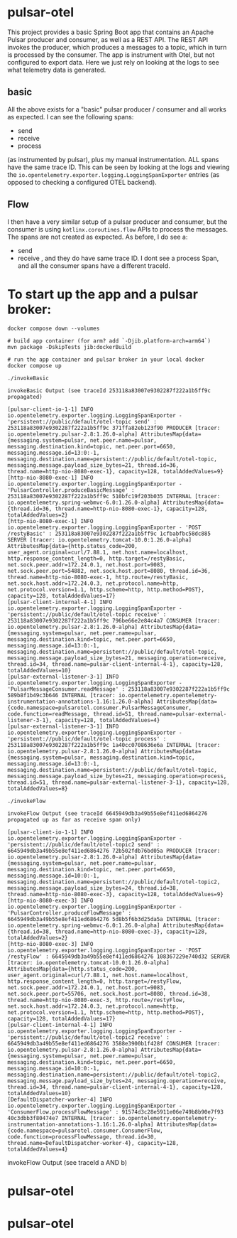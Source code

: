 # pulsar-otel

This project provides a basic Spring Boot app that contains an Apache Pulsar producer and consumer, as well as a REST
API. The REST API invokes the producer, which produces a messages to a topic, which in turn is processed by the
consumer. The app is instrument with Otel, but not configured to export data. Here we just rely on looking at the logs
to see what telemetry data is generated.

## basic

All the above exists for a "basic" pulsar producer / consumer and all works as expected. I can see the following spans:

* send
* receive
* process

(as instrumented by pulsar), plus my manual instrumentation. ALL spans have the same trace ID. This can be seen by
looking at the logs and viewing the `io.opentelemetry.exporter.logging.LoggingSpanExporter` entries (as opposed to
checking a configured OTEL backend).

## Flow

I then have a very similar setup of a pulsar producer and consumer, but the consumer is using `kotlinx.coroutines.flow`
APIs to process the messages. The spans are not created as expected. As before, I do see a:

* send
* receive
, and they do have same trace ID. I dont see a process Span, and all the consumer spans have a different traceId.

# To start up the app and a pulsar broker:

```shell 
docker compose down --volumes

# build app container (for arm? add `-Djib.platform-arch=arm64`)
mvn package -DskipTests jib:dockerBuild 

# run the app container and pulsar broker in your local docker 
docker compose up
```

```shell 
./invokeBasic
```

``` 
invokeBasic Output (see traceId 253118a83007e9302287f222a1b5ff9c propagated)

[pulsar-client-io-1-1] INFO io.opentelemetry.exporter.logging.LoggingSpanExporter - 'persistent://public/default/otel-topic send' : 253118a83007e9302287f222a1b5ff9c 371ffa82eb123f90 PRODUCER [tracer: io.opentelemetry.pulsar-2.8:1.26.0-alpha] AttributesMap{data={messaging.system=pulsar, net.peer.name=pulsar, messaging.destination.kind=topic, net.peer.port=6650, messaging.message.id=13:0:-1, messaging.destination.name=persistent://public/default/otel-topic, messaging.message.payload_size_bytes=21, thread.id=36, thread.name=http-nio-8080-exec-1}, capacity=128, totalAddedValues=9}
[http-nio-8080-exec-1] INFO io.opentelemetry.exporter.logging.LoggingSpanExporter - 'PulsarController.produceBasicMessage' : 253118a83007e9302287f222a1b5ff9c 510bfc19f203b035 INTERNAL [tracer: io.opentelemetry.spring-webmvc-6.0:1.26.0-alpha] AttributesMap{data={thread.id=36, thread.name=http-nio-8080-exec-1}, capacity=128, totalAddedValues=2}
[http-nio-8080-exec-1] INFO io.opentelemetry.exporter.logging.LoggingSpanExporter - 'POST /restyBasic' : 253118a83007e9302287f222a1b5ff9c 1cfbabfbc58dc885 SERVER [tracer: io.opentelemetry.tomcat-10.0:1.26.0-alpha] AttributesMap{data={http.status_code=200, user_agent.original=curl/7.88.1, net.host.name=localhost, http.response_content_length=0, http.target=/restyBasic, net.sock.peer.addr=172.24.0.1, net.host.port=9083, net.sock.peer.port=54882, net.sock.host.port=8080, thread.id=36, thread.name=http-nio-8080-exec-1, http.route=/restyBasic, net.sock.host.addr=172.24.0.3, net.protocol.name=http, net.protocol.version=1.1, http.scheme=http, http.method=POST}, capacity=128, totalAddedValues=17}
[pulsar-client-internal-4-1] INFO io.opentelemetry.exporter.logging.LoggingSpanExporter - 'persistent://public/default/otel-topic receive' : 253118a83007e9302287f222a1b5ff9c 796be66e2e84c4a7 CONSUMER [tracer: io.opentelemetry.pulsar-2.8:1.26.0-alpha] AttributesMap{data={messaging.system=pulsar, net.peer.name=pulsar, messaging.destination.kind=topic, net.peer.port=6650, messaging.message.id=13:0:-1, messaging.destination.name=persistent://public/default/otel-topic, messaging.message.payload_size_bytes=21, messaging.operation=receive, thread.id=34, thread.name=pulsar-client-internal-4-1}, capacity=128, totalAddedValues=10}
[pulsar-external-listener-3-1] INFO io.opentelemetry.exporter.logging.LoggingSpanExporter - 'PulsarMessageConsumer.readMessage' : 253118a83007e9302287f222a1b5ff9c 589b8f1b49c3b646 INTERNAL [tracer: io.opentelemetry.opentelemetry-instrumentation-annotations-1.16:1.26.0-alpha] AttributesMap{data={code.namespace=pulsarotel.consumer.PulsarMessageConsumer, code.function=readMessage, thread.id=51, thread.name=pulsar-external-listener-3-1}, capacity=128, totalAddedValues=4}
[pulsar-external-listener-3-1] INFO io.opentelemetry.exporter.logging.LoggingSpanExporter - 'persistent://public/default/otel-topic process' : 253118a83007e9302287f222a1b5ff9c 1a40cc0708636e6a INTERNAL [tracer: io.opentelemetry.pulsar-2.8:1.26.0-alpha] AttributesMap{data={messaging.system=pulsar, messaging.destination.kind=topic, messaging.message.id=13:0:-1, messaging.destination.name=persistent://public/default/otel-topic, messaging.message.payload_size_bytes=21, messaging.operation=process, thread.id=51, thread.name=pulsar-external-listener-3-1}, capacity=128, totalAddedValues=8}
```

```shell 
./invokeFlow
```

```
invokeFlow Output (see traceId 6645949db3a49b55e8ef411ed6864276 propagated up as far as receive span only)

[pulsar-client-io-1-1] INFO io.opentelemetry.exporter.logging.LoggingSpanExporter - 'persistent://public/default/otel-topic2 send' : 6645949db3a49b55e8ef411ed6864276 72b502fdb76bd05a PRODUCER [tracer: io.opentelemetry.pulsar-2.8:1.26.0-alpha] AttributesMap{data={messaging.system=pulsar, net.peer.name=pulsar, messaging.destination.kind=topic, net.peer.port=6650, messaging.message.id=10:0:-1, messaging.destination.name=persistent://public/default/otel-topic2, messaging.message.payload_size_bytes=24, thread.id=38, thread.name=http-nio-8080-exec-3}, capacity=128, totalAddedValues=9}
[http-nio-8080-exec-3] INFO io.opentelemetry.exporter.logging.LoggingSpanExporter - 'PulsarController.produceFlowMessage' : 6645949db3a49b55e8ef411ed6864276 5d8b5f6b3d25da5a INTERNAL [tracer: io.opentelemetry.spring-webmvc-6.0:1.26.0-alpha] AttributesMap{data={thread.id=38, thread.name=http-nio-8080-exec-3}, capacity=128, totalAddedValues=2}
[http-nio-8080-exec-3] INFO io.opentelemetry.exporter.logging.LoggingSpanExporter - 'POST /restyFlow' : 6645949db3a49b55e8ef411ed6864276 108367229e740d32 SERVER [tracer: io.opentelemetry.tomcat-10.0:1.26.0-alpha] AttributesMap{data={http.status_code=200, user_agent.original=curl/7.88.1, net.host.name=localhost, http.response_content_length=0, http.target=/restyFlow, net.sock.peer.addr=172.24.0.1, net.host.port=9083, net.sock.peer.port=55706, net.sock.host.port=8080, thread.id=38, thread.name=http-nio-8080-exec-3, http.route=/restyFlow, net.sock.host.addr=172.24.0.3, net.protocol.name=http, net.protocol.version=1.1, http.scheme=http, http.method=POST}, capacity=128, totalAddedValues=17}
[pulsar-client-internal-4-1] INFO io.opentelemetry.exporter.logging.LoggingSpanExporter - 'persistent://public/default/otel-topic2 receive' : 6645949db3a49b55e8ef411ed6864276 3588e3900b1f428f CONSUMER [tracer: io.opentelemetry.pulsar-2.8:1.26.0-alpha] AttributesMap{data={messaging.system=pulsar, net.peer.name=pulsar, messaging.destination.kind=topic, net.peer.port=6650, messaging.message.id=10:0:-1, messaging.destination.name=persistent://public/default/otel-topic2, messaging.message.payload_size_bytes=24, messaging.operation=receive, thread.id=34, thread.name=pulsar-client-internal-4-1}, capacity=128, totalAddedValues=10}
[DefaultDispatcher-worker-4] INFO io.opentelemetry.exporter.logging.LoggingSpanExporter - 'ConsumerFlow.processFlowMessage' : 91574d3c28e5911e06e749b8b90e7f93 40c3dbb3f80474e7 INTERNAL [tracer: io.opentelemetry.opentelemetry-instrumentation-annotations-1.16:1.26.0-alpha] AttributesMap{data={code.namespace=pulsarotel.consumer.ConsumerFlow, code.function=processFlowMessage, thread.id=30, thread.name=DefaultDispatcher-worker-4}, capacity=128, totalAddedValues=4}
``` 
invokeFlow Output (see traceId a AND b)

# pulsar-otel
# pulsar-otel

